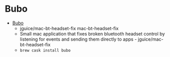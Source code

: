 # Bubo
- [Bubo](https://github.com/jguice/mac-bt-headset-fix)
  -  jguice/mac-bt-headset-fix mac-bt-headset-fix 
  - Small mac application that fixes broken bluetooth headset control by listening for events and sending them directly to apps - jguice/mac-bt-headset-fix
  - `brew cask install bubo`
